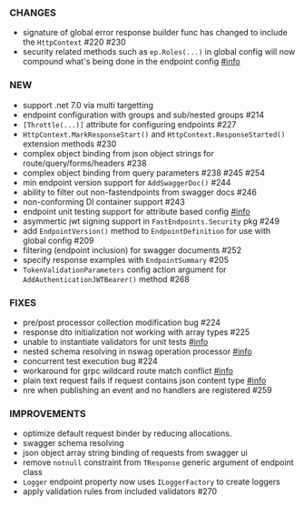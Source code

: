 ### CHANGES
- signature of global error response builder func has changed to include the `HttpContext` #220 #230
- security related methods such as `ep.Roles(...)` in global config will now compound what's being done in the endpoint config [#info](https://discord.com/channels/933662816458645504/951481851980177418/1027626501975322694)

### NEW
- support .net 7.0 via multi targetting
- endpoint configuration with groups and sub/nested groups #214
- `[Throttle(...)]` attribute for configuring endpoints #227
- `HttpContext.MarkResponseStart()` and `HttpContext.ResponseStarted()` extension methods #230
- complex object binding from json object strings for route/query/forms/headers #238
- complex object binding from query parameters #238 #245 #254
- min endpoint version support for `AddSwaggerDoc()` #244
- ability to filter out non-fastendpoints from swagger docs #246
- non-conforming DI container support #243
- endpoint unit testing support for attribute based config [#info](https://discord.com/channels/933662816458645504/1021479855130427442)
- asymmertic jwt signing support in `FastEndpoints.Security` pkg #249
- add `EndpointVersion()` method to `EndpointDefinition` for use with global config #209
- filtering (endpoint inclusion) for swagger documents #252
- specify response examples with `EndpointSummary` #205
- `TokenValidationParameters` config action argument for `AddAuthenticationJWTBearer()` method #268

### FIXES
- pre/post processor collection modification bug #224
- response dto initialization not working with array types #225
- unable to instantiate validators for unit tests [#info](https://discord.com/channels/933662816458645504/1017889876521267263)
- nested schema resolving in nswag operation processor [#info](https://discord.com/channels/933662816458645504/1018565805555863572)
- concurrent test execution bug #224
- workaround for grpc wildcard route match conflict [#info](https://discord.com/channels/933662816458645504/1020806973689696388)
- plain text request fails if request contains json content type [#info](https://discord.com/channels/933662816458645504/1021819753016328253)
- nre when publishing an event and no handlers are registered #259

### IMPROVEMENTS
- optimize default request binder by reducing allocations.
- swagger schema resolving
- json object array string binding of requests from swagger ui
- remove `notnull` constraint from `TResponse` generic argument of endpoint class
- `Logger` endpoint property now uses `ILoggerFactory` to create loggers
- apply validation rules from included validators #270